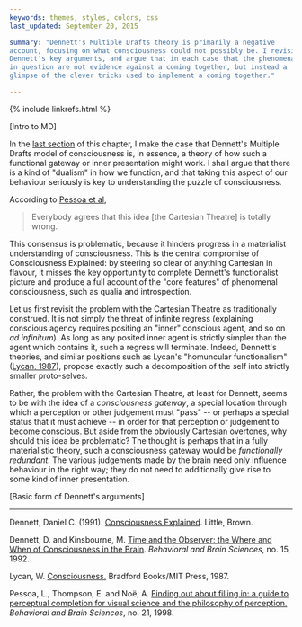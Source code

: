 ```yaml
---
keywords: themes, styles, colors, css
last_updated: September 20, 2015

summary: "Dennett's Multiple Drafts theory is primarily a negative
account, focusing on what consciousness could not possibly be. I revisit
Dennett's key arguments, and argue that in each case that the phenomena
in question are not evidence against a coming together, but instead a
glimpse of the clever tricks used to implement a coming together."

---
```


{% include linkrefs.html %}

[Intro to MD]

In the [last section](multiple-drafts-functional-gateway.html) of this
chapter, I make the case that Dennett's Multiple Drafts model of
consciousness is, in essence, a theory of how such a functional gateway
or inner presentation might work. I shall argue that there is a kind of
"dualism" in how we function, and that taking this aspect of our
behaviour seriously is key to understanding the puzzle of consciousness.

According to [Pessoa et al](#pessoa98),

> Everybody agrees that this idea [the Cartesian Theatre] is totally wrong.

This consensus is problematic, because it hinders progress in a
materialist understanding of consciousness. This is the central
compromise of Consciousness Explained: by steering so clear of anything
Cartesian in flavour, it misses the key opportunity to complete
Dennett's functionalist picture and produce a full account of the "core
features" of phenomenal consciousness, such as qualia and introspection.

Let us first revisit the problem with the Cartesian Theatre as
traditionally construed. It is not simply the threat of infinite regress
(explaining conscious agency requires positing an "inner" conscious
agent, and so on _ad infinitum_). As long as any posited inner agent is
strictly simpler than the agent which contains it, such a regress will
terminate. Indeed, Dennett's theories, and similar positions such as
Lycan's "homuncular functionalism" ([Lycan, 1987]()), propose exactly
such a decomposition of the self into strictly smaller proto-selves.

Rather, the problem with the Cartesian Theatre, at least for Dennett,
seems to be with the idea of a _consciousness gateway_, a special
location through which a perception or other judgement must "pass" -- or
perhaps a special status that it must achieve -- in order for that
perception or judgement to become conscious. But aside from the
obviously Cartesian overtones, why should this idea be problematic? The
thought is perhaps that in a fully materialistic theory, such a
consciousness gateway would be _functionally redundant_. The various
judgements made by the brain need only influence behaviour in the right
way; they do not need to additionally give rise to some kind of inner
presentation.

[Basic form of Dennett's arguments]

- - -

<a name="dennett91a"></a>Dennett, Daniel C. (1991).
[Consciousness Explained](). Little, Brown.

<a name="dennett92"></a>Dennett, D. and Kinsbourne, M.
[Time and the Observer: the Where and When of Consciousness in the Brain]().
_Behavioral and Brain Sciences_, no. 15, 1992.

<a name="lycan87"></a>Lycan, W. [Consciousness.]() Bradford Books/MIT
Press, 1987.

<a name="pessoa98"></a>Pessoa, L., Thompson, E. and Noë, A.
[Finding out about filling in: a guide to perceptual completion for visual science and the philosophy of perception.]()
_Behavioral and Brain Sciences_, no. 21, 1998.
